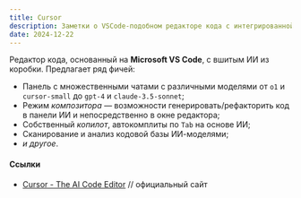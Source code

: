 ```yaml
---
title: Cursor
description: Заметки о VSCode-подобном редакторе кода с интегрированной панелью ИИ
date: 2024-12-22
---
```


Редактор кода, основанный на **Microsoft VS Code**, с вшитым ИИ из коробки. Предлагает ряд фичей:

- Панель с множественными чатами с различными моделями от `o1` и `cursor-small` до `gpt-4` и `claude-3.5-sonnet`;
- Режим *композитора* — возможности генерировать/рефакторить код в панели ИИ и непосредственно в окне редактора;
- Собственный *копилот*, автокомплиты по `Tab` на основе ИИ;
- Сканирование и анализ кодовой базы ИИ-моделями;
- *и другое*.

#### Ссылки

- [Cursor - The AI Code Editor](https://www.cursor.com/) // официальный сайт
